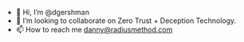 - 👋 Hi, I’m @dgershman
- 💞️ I’m looking to collaborate on Zero Trust + Deception Technology.
- 📫 How to reach me danny@radiusmethod.com

<!---
dgershman/dgershman is a ✨ special ✨ repository because its `README.md` (this file) appears on your GitHub profile.
You can click the Preview link to take a look at your changes.
--->
